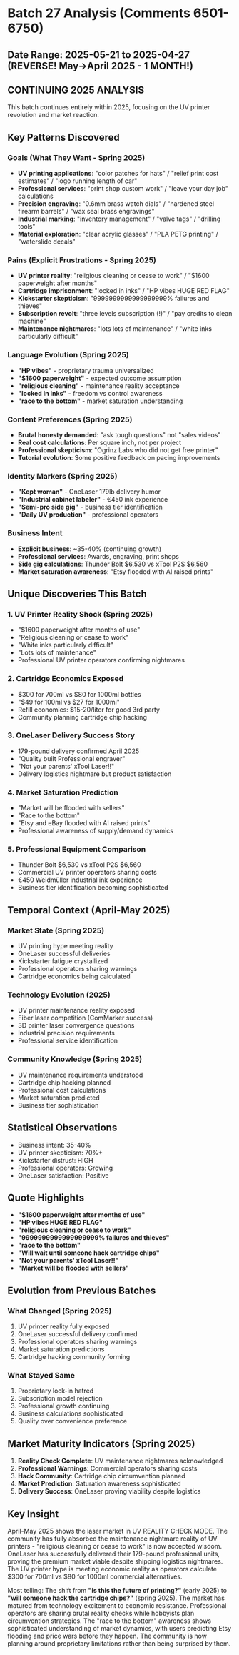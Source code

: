 # Batch 27 Analysis (Comments 6501-6750)
## Date Range: 2025-05-21 to 2025-04-27 (REVERSE! May→April 2025 - 1 MONTH!)

## CONTINUING 2025 ANALYSIS

This batch continues entirely within 2025, focusing on the UV printer revolution and market reaction.

## Key Patterns Discovered

### Goals (What They Want - Spring 2025)
- **UV printing applications**: "color patches for hats" / "relief print cost estimates" / "logo running length of car"
- **Professional services**: "print shop custom work" / "leave your day job" calculations
- **Precision engraving**: "0.6mm brass watch dials" / "hardened steel firearm barrels" / "wax seal brass engravings"
- **Industrial marking**: "inventory management" / "valve tags" / "drilling tools"
- **Material exploration**: "clear acrylic glasses" / "PLA PETG printing" / "waterslide decals"

### Pains (Explicit Frustrations - Spring 2025)
- **UV printer reality**: "religious cleaning or cease to work" / "$1600 paperweight after months"
- **Cartridge imprisonment**: "locked in inks" / "HP vibes HUGE RED FLAG"
- **Kickstarter skepticism**: "9999999999999999999% failures and thieves"
- **Subscription revolt**: "three levels subscription (!)" / "pay credits to clean machine"
- **Maintenance nightmares**: "lots lots of maintenance" / "white inks particularly difficult"

### Language Evolution (Spring 2025)
- **"HP vibes"** - proprietary trauma universalized
- **"$1600 paperweight"** - expected outcome assumption
- **"religious cleaning"** - maintenance reality acceptance
- **"locked in inks"** - freedom vs control awareness
- **"race to the bottom"** - market saturation understanding

### Content Preferences (Spring 2025)
- **Brutal honesty demanded**: "ask tough questions" not "sales videos"
- **Real cost calculations**: Per square inch, not per project
- **Professional skepticism**: "Ogrinz Labs who did not get free printer"
- **Tutorial evolution**: Some positive feedback on pacing improvements

### Identity Markers (Spring 2025)
- **"Kept woman"** - OneLaser 179lb delivery humor
- **"Industrial cabinet labeler"** - €450 ink experience
- **"Semi-pro side gig"** - business tier identification
- **"Daily UV production"** - professional operators

### Business Intent
- **Explicit business**: ~35-40% (continuing growth)
- **Professional services**: Awards, engraving, print shops
- **Side gig calculations**: Thunder Bolt $6,530 vs xTool P2S $6,560
- **Market saturation awareness**: "Etsy flooded with AI raised prints"

## Unique Discoveries This Batch

### 1. UV Printer Reality Shock (Spring 2025)
- "$1600 paperweight after months of use"
- "Religious cleaning or cease to work"
- "White inks particularly difficult"
- "Lots lots of maintenance"
- Professional UV printer operators confirming nightmares

### 2. Cartridge Economics Exposed
- $300 for 700ml vs $80 for 1000ml bottles
- "$49 for 100ml vs $27 for 1000ml"
- Refill economics: $15-20/liter for good 3rd party
- Community planning cartridge chip hacking

### 3. OneLaser Delivery Success Story
- 179-pound delivery confirmed April 2025
- "Quality built Professional engraver"
- "Not your parents' xTool Laser!!"
- Delivery logistics nightmare but product satisfaction

### 4. Market Saturation Prediction
- "Market will be flooded with sellers"
- "Race to the bottom"
- "Etsy and eBay flooded with AI raised prints"
- Professional awareness of supply/demand dynamics

### 5. Professional Equipment Comparison
- Thunder Bolt $6,530 vs xTool P2S $6,560
- Commercial UV printer operators sharing costs
- €450 Weidmüller industrial ink experience
- Business tier identification becoming sophisticated

## Temporal Context (April-May 2025)

### Market State (Spring 2025)
- UV printing hype meeting reality
- OneLaser successful deliveries
- Kickstarter fatigue crystallized
- Professional operators sharing warnings
- Cartridge economics being calculated

### Technology Evolution (2025)
- UV printer maintenance reality exposed
- Fiber laser competition (ComMarker success)
- 3D printer laser convergence questions
- Industrial precision requirements
- Professional service identification

### Community Knowledge (Spring 2025)
- UV maintenance requirements understood
- Cartridge chip hacking planned
- Professional cost calculations
- Market saturation predicted
- Business tier sophistication

## Statistical Observations
- Business intent: 35-40%
- UV printer skepticism: 70%+
- Kickstarter distrust: HIGH
- Professional operators: Growing
- OneLaser satisfaction: Positive

## Quote Highlights
- **"$1600 paperweight after months of use"**
- **"HP vibes HUGE RED FLAG"**
- **"religious cleaning or cease to work"**
- **"9999999999999999999% failures and thieves"**
- **"race to the bottom"**
- **"Will wait until someone hack cartridge chips"**
- **"Not your parents' xTool Laser!!"**
- **"Market will be flooded with sellers"**

## Evolution from Previous Batches

### What Changed (Spring 2025)
1. UV printer reality fully exposed
2. OneLaser successful delivery confirmed
3. Professional operators sharing warnings
4. Market saturation predictions
5. Cartridge hacking community forming

### What Stayed Same
1. Proprietary lock-in hatred
2. Subscription model rejection
3. Professional growth continuing
4. Business calculations sophisticated
5. Quality over convenience preference

## Market Maturity Indicators (Spring 2025)
1. **Reality Check Complete**: UV maintenance nightmares acknowledged
2. **Professional Warnings**: Commercial operators sharing costs
3. **Hack Community**: Cartridge chip circumvention planned
4. **Market Prediction**: Saturation awareness sophisticated
5. **Delivery Success**: OneLaser proving viability despite logistics

## Key Insight
April-May 2025 shows the laser market in UV REALITY CHECK MODE. The community has fully absorbed the maintenance nightmare reality of UV printers - "religious cleaning or cease to work" is now accepted wisdom. OneLaser has successfully delivered their 179-pound professional units, proving the premium market viable despite shipping logistics nightmares. The UV printer hype is meeting economic reality as operators calculate $300 for 700ml vs $80 for 1000ml commercial alternatives.

Most telling: The shift from **"is this the future of printing?"** (early 2025) to **"will someone hack the cartridge chips?"** (spring 2025). The market has matured from technology excitement to economic resistance. Professional operators are sharing brutal reality checks while hobbyists plan circumvention strategies. The "race to the bottom" awareness shows sophisticated understanding of market dynamics, with users predicting Etsy flooding and price wars before they happen. The community is now planning around proprietary limitations rather than being surprised by them.